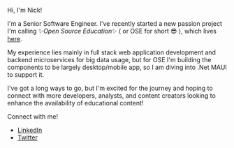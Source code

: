Hi, I'm Nick!

I'm a Senior Software Engineer. I've recently started a new passion project I'm calling ✨*Open Source Education*✨ ( or OSE for short 😎 ), which lives [here](https://ose-dev.github.io/). 

My experience lies mainly in full stack web application development and backend microservices for big data usage, but for OSE I'm building the components to be largely
desktop/mobile app, so I am diving into .Net MAUI to support it. 

I've got a long ways to go, but I'm excited for the journey and hoping to connect with more developers, analysts, and content creators looking to enhance the 
availability of educational content!

Connect with me!
- [LinkedIn](https://www.linkedin.com/in/nick-rawls/)
- [Twitter](https://twitter.com/BYOCode)

<!---
NickRawls/NickRawls is a ✨ special ✨ repository because its `README.md` (this file) appears on your GitHub profile.
You can click the Preview link to take a look at your changes.
--->
